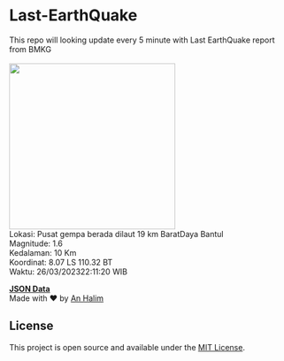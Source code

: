 # Last-EarthQuake
This repo will looking update every 5 minute with Last EarthQuake report from BMKG
<br>
<br>
<img src="https://ews.bmkg.go.id/TEWS/data/20230326221120.mmi.jpg?2761091odf33vt8xs5db7cr" width="300"/>
<br>
Lokasi: Pusat gempa berada dilaut 19 km BaratDaya Bantul <br>
Magnitude: 1.6 <br>
Kedalaman: 10 Km <br>
Koordinat: 8.07 LS 110.32 BT <br>
Waktu: 26/03/202322:11:20 WIB <br>

<a href="./data/data.json">**JSON Data**</a>
<br>
Made with ❤️ by <a href="https://github.com/an-halim">An Halim</a>
## License

This project is open source and available under the [MIT License](LICENSE).
